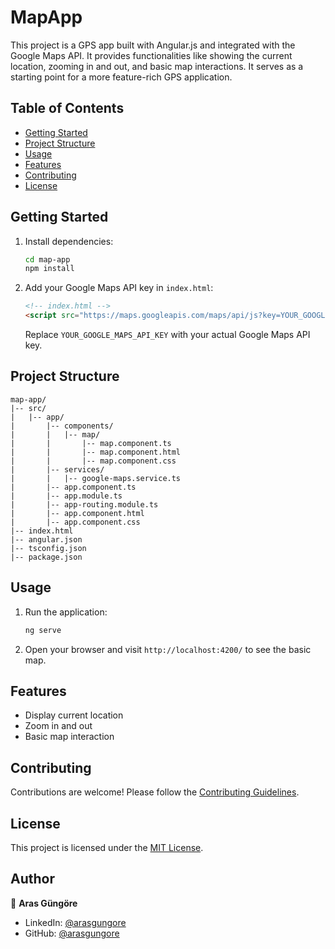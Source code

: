 # MapApp

This project is a GPS app built with Angular.js and integrated with the Google Maps API. It provides functionalities like showing the current location, zooming in and out, and basic map interactions. It serves as a starting point for a more feature-rich GPS application.



## Table of Contents

- [Getting Started](#getting-started)
- [Project Structure](#project-structure)
- [Usage](#usage)
- [Features](#features)
- [Contributing](#contributing)
- [License](#license)



## Getting Started

1. Install dependencies:

   ```bash
   cd map-app
   npm install
   ```

2. Add your Google Maps API key in `index.html`:

   ```html
   <!-- index.html -->
   <script src="https://maps.googleapis.com/maps/api/js?key=YOUR_GOOGLE_MAPS_API_KEY&libraries=places"></script>
   ```

   Replace `YOUR_GOOGLE_MAPS_API_KEY` with your actual Google Maps API key.



## Project Structure

```plaintext
map-app/
|-- src/
|   |-- app/
|       |-- components/
|       |   |-- map/
|       |       |-- map.component.ts
|       |       |-- map.component.html
|       |       |-- map.component.css
|       |-- services/
|       |   |-- google-maps.service.ts
|       |-- app.component.ts
|       |-- app.module.ts
|       |-- app-routing.module.ts
|       |-- app.component.html
|       |-- app.component.css
|-- index.html
|-- angular.json
|-- tsconfig.json
|-- package.json
```



## Usage

1. Run the application:

   ```bash
   ng serve
   ```

2. Open your browser and visit `http://localhost:4200/` to see the basic map.



## Features

- Display current location
- Zoom in and out
- Basic map interaction



## Contributing

Contributions are welcome! Please follow the [Contributing Guidelines](CONTRIBUTING.md).



## License

This project is licensed under the [MIT License](LICENSE).



## Author

👤 **Aras Güngöre**

* LinkedIn: [@arasgungore](https://www.linkedin.com/in/arasgungore)
* GitHub: [@arasgungore](https://github.com/arasgungore)
